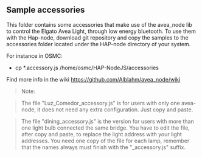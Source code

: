 

## Sample accessories

This folder contains some accessories that make use of the avea_node lib to control the Elgato Avea Light, through low energy bluetooth.
To use them with the Hap-node, download git repository and copy the samples to the accessories folder located under the HAP-node directory of your system.

 For instance in OSMC:
 * cp *.accessory.js /home/osmc/HAP-NodeJS/accessories


 Find more info in the wiki https://github.com/Alblahm/avea_node/wiki


> Note: 

>  The file "Luz_Comedor_accessory.js" is for users with only one avea-node, it does not need any extra configuration. Just copy and paste. 

>  The file "dining_accessory.js" is the version for users with more than one light bulb connected the same bridge. You have to edit the file, after copy and paste, to replace the light address with your light addresses. You need one copy of the file for each lamp, remember that the names always must finish with the "_accessory.js" suffix.
